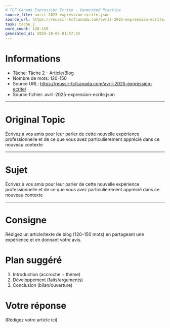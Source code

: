 ```yaml
---
# TCF Canada Expression Écrite - Generated Practice
source_file: avril-2025-expression-ecrite.json
source_url: https://reussir-tcfcanada.com/avril-2025-expression-ecrite/
task: tache_2
word_count: 120-150
generated_at: 2025-10-05 01:57:34
---
```


# Informations
- Tâche: Tâche 2 - Article/Blog
- Nombre de mots: 120-150
- Source URL: https://reussir-tcfcanada.com/avril-2025-expression-ecrite/
- Source fichier: avril-2025-expression-ecrite.json

---

# Original Topic
Écrivez à vos amis pour leur parler de cette nouvelle expérience professionnelle et de ce que vous avez particulièrement apprécié dans ce nouveau contexte

---

# Sujet
Écrivez à vos amis pour leur parler de cette nouvelle expérience professionnelle et de ce que vous avez particulièrement apprécié dans ce nouveau contexte

---
# Consigne
Rédigez un article/texte de blog (120–150 mots) en partageant une expérience et en donnant votre avis.

# Plan suggéré
1. Introduction (accroche + thème)
2. Développement (faits/arguments)
3. Conclusion (bilan/ouverture)

# Votre réponse
(Rédigez votre article ici)
